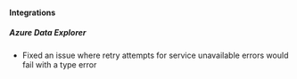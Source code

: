 
#### Integrations

##### Azure Data Explorer

- Fixed an issue where retry attempts for service unavailable errors would fail with a type error
